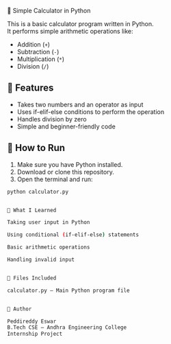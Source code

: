 🧮 Simple Calculator in Python

This is a basic calculator program written in Python.  
It performs simple arithmetic operations like:

- Addition (`+`)
- Subtraction (`-`)
- Multiplication (`*`)
- Division (`/`)

## 📌 Features

- Takes two numbers and an operator as input
- Uses if-elif-else conditions to perform the operation
- Handles division by zero
- Simple and beginner-friendly code

## 🚀 How to Run

1. Make sure you have Python installed.
2. Download or clone this repository.
3. Open the terminal and run:

```bash
python calculator.py


🧠 What I Learned

Taking user input in Python

Using conditional (if-elif-else) statements

Basic arithmetic operations

Handling invalid input


📁 Files Included

calculator.py – Main Python program file


📝 Author

Peddireddy Eswar
B.Tech CSE – Andhra Engineering College
Internship Project
